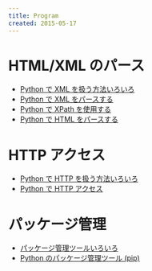 ```yaml
---
title: Program
created: 2015-05-17
---
```


HTML/XML のパース
====
* [Python で XML を扱う方法いろいろ](python-xml.html)
* [Python で XML をパースする](python-xml-parse.html)
* [Python で XPath を使用する](python-xml-xpath.html)
* [Python で HTML をパースする](python-html-parse.html)

HTTP アクセス
====
* [Python で HTTP を扱う方法いろいろ](python-http.html)
* [Python で HTTP アクセス](python-http-access.html)

パッケージ管理
====
* [パッケージ管理ツールいろいろ](common-package-management.html)
* [Python のパッケージ管理ツール (pip)](python-pip.html)

